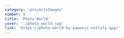 ```yaml
---
category: 'projectsImages'
number: 9
title: 'Photo_World'
cover: './photo_world.jpg'
link: 'https://photo-world-by-pawanjs.netlify.app/'
---
```

